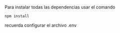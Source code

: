 Para instalar todas las dependencias usar el comando 
```
npm install
```

recuerda configurar el archivo .env